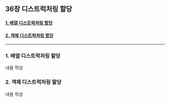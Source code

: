 ## 36장 디스트럭처링 할당

#### [1. 배열 디스트럭처링 할당](#1-배열-디스트럭처링-할당-1)
#### [2. 객체 디스트럭처링 할당](#2-객체-디스트럭처링-할당-1)

***

### 1. 배열 디스트럭처링 할당

내용 작성

### 2. 객체 디스트럭처링 할당

내용 작성

